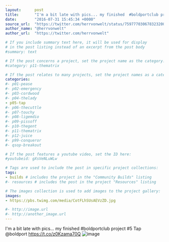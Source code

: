 ```yaml
---
layout:      post
title:       "I'm a bit late with pics... my finished  #boldportclub project #5 Tap @boldport"
date:        "2016-07-31 15:45:34 +0000"
source_url:  "https://twitter.com/herrvonwelt/status/759777030678323200"
author_name: "@herrvonwelt"
author_url:  "https://twitter.com/herrvonwelt"

# If you include summary text here, it will be used for display
# in the post listing instead of an excerpt from the post body
#summary: text

# If the post concerns a project, set the project name as the category:
#category: p11-thematrix

# If the post relates to many projects, set the project names as a categories array:
categories:
#- p01-pease
#- p02-emergency
#- p03-cordwood
#- p04-thelady
- p05-tap
#- p06-thecuttle
#- p07-touchy
#- p08-ligemdio
#- p09-pissoff
#- p10-thegent
#- p11-thematrix
#- p12-juice
#- p99-conqueror
#- qsop-breakout

# If the post features a youtube video, set the ID here:
#youtubeid: gXsVeNLuWLw

# Tags are used to include the post in specific project collections:
tags:
- builds # includes the project in the "Community Builds" listing
#- resources # includes the post in the project "Resources" listing

# The images collection is used to add images to the project gallery:
images:
- https://pbs.twimg.com/media/CotFLhSUsAEVzZD.jpg

#- http://image.url
#- http://another_image.url
---
```


I'm a bit late with pics... my finished  #boldportclub project #5 Tap @boldport https://t.co/z0Kzama70Q
![image](https://pbs.twimg.com/media/CotFLhSUsAEVzZD.jpg)



